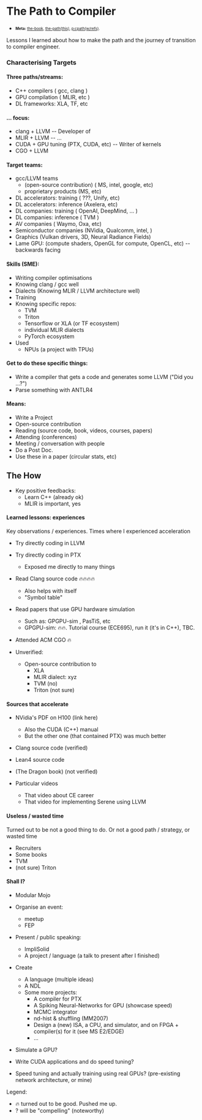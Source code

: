 # The Path to Compiler

* <sub><sup> **Meta:**
[the-book](https://github.com/sohale/cs-glossaries/blob/master/compilers/compiler-book.md),
[the-path(this)](https://github.com/sohale/cs-glossaries/blob/master/compilers/the-path-to-compile.md),
[p:cpath(w/refs)](https://github.com/sohale/proposals-cs/blob/master/compilers/compiler-path.md).</sup></sub>


Lessons I learned about how to make the path and the journey of transition to compiler engineer.

### Characterising Targets
#### Three paths/streams:
* C++ compilers ( gcc, clang )
* GPU compilation ( MLIR, etc )
* DL frameworks: XLA, TF, etc

#### ... focus:
* clang + LLVM -- Developer of 
* MLIR + LLVM -- ...
* CUDA + GPU tuning (PTX, CUDA, etc) -- Writer of kernels
* CGO + LLVM

#### Target teams:
* gcc/LLVM teams
   * (open-source contribution) ( MS, intel, google, etc)
   * proprietary products (MS, etc)
* DL accelerators: training ( ???, Unify, etc)
* DL accelerators: inference (Axelera, etc)
* DL companies: training ( OpenAI, DeepMind, ... )
* DL companies: inference ( TVM )
* AV companies ( Waymo, Oxa, etc)
* Semiconductor companies (NVidia, Qualcomm, intel, )
* Graphics (Vulkan drivers, 3D, Neural Radiance Fields)
* Lame GPU: (compute shaders, OpenGL for compute, OpenCL, etc) -- backwards facing

#### Skills (SME):
* Writing compiler optimisations
* Knowing clang / gcc well
* Dialects (Knowing MLIR / LLVM architecture well)
* Training
* Knowing specific repos:
   * TVM
   * Triton
   * Tensorflow or XLA (or TF ecosystem)
   * individual MLIR dialects
   * PyTorch ecosystem
* Used
   * NPUs (a project with TPUs)

#### Get to do these specific things:
* Write a compiler that gets a code and generates some LLVM ("Did you ...?")
* Parse something with ANTLR4

#### Means:
* Write a Project
* Open-source contribution
* Reading (source code, book, videos, courses, papers)
* Attending (conferences)
* Meeting / conversation with people
* Do a Post Doc.
* Use these in a paper (circular stats, etc)

## The How

* Key positive feedbacks:
   * Learn C++ (already ok)
   * MLIR is important, yes

#### Learned lessons: experiences
Key observations / experiences.
Times where I experienced acceleration

* Try directly coding in LLVM

* Try directly coding in PTX
   * Exposed me directly to many things

* Read Clang source code 🔥🔥🔥🔥
   * Also helps with itself
   * "Symbol table"

* Read papers that use GPU hardware simulation
   * Such as: GPGPU-sim , PasTiS, etc
   * GPGPU-sim: 🔥🔥. Tutorial course (ECE695), run it (it's in C++), TBC.

* Attended ACM CGO 🔥

* Unverified:
   * Open-source contribution to
      * XLA
      * MLIR dialect: xyz
      * TVM (no)
      * Triton (not sure)

#### Sources that accelerate
* NVidia's PDF on H100 (link here)
    * Also the CUDA (C++) manual
    * But the other one (that contained PTX) was much better

* Clang source code (verified)

* Lean4 source code

* (The Dragon book) (not verified)

* Particular videos
   * That video about CE career
   * That video for implementing Serene using LLVM

#### Useless / wasted time
Turned out to be not a good thing to do. Or not a good path / strategy, or wasted time

* Recruiters
* Some books
* TVM
* (not sure) Triton

#### Shall I?
* Modular Mojo
* Organise an event:
   * meetup
   * FEP
* Present / public speaking:
   * ImpliSolid
   * A project / language (a talk to present after I finished)
* Create
   * A language (multiple ideas)
   * A NDL
   * Some more projects:
      * A compiler for PTX
      * A Spiking Neural-Networks for GPU (showcase speed)
      * MCMC integrator
      * nd-hist & shuffling (MM2007)
      * Design a (new) ISA, a CPU, and simulator, and on FPGA + compiler(s) for it (see MS E2/EDGE)
      * ...

* Simulate a GPU?
* Write CUDA applications and do speed tuning?
* Speed tuning and actually training using real GPUs? (pre-existing network architecture, or mine)

Legend:
* 🔥 turned out to be good. Pushed me up.
* ? will be "compelling" (noteworthy)
